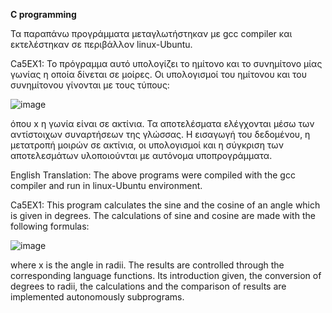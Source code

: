 **C programming**

Τα παραπάνω προγράμματα μεταγλωτήστηκαν με gcc compiler και εκτελέστηκαν σε περιβάλλον linux-Ubuntu.

Ca5EX1: Το πρόγραμμα αυτό υπολογίζει το ημίτονο και το συνημίτονο μίας γωνίας η οποία δίνεται σε μοίρες. Οι υπολογισμοί του 
ημίτονου και του συνημίτονου γίνονται με τους τύπους:

![image](https://user-images.githubusercontent.com/73886448/160575854-10462903-7681-4fd9-a211-e63d699b0a2a.png)

όπου x η γωνία είναι σε ακτίνια. Τα αποτελέσματα ελέγχονται μέσω των αντίστοιχων συναρτήσεων της γλώσσας. Η εισαγωγή του
δεδομένου, η μετατροπή μοιρών σε ακτίνια, οι υπολογισμοί και η
σύγκριση των αποτελεσμάτων υλοποιούνται με αυτόνομα
υποπρογράμματα.

English Translation:
The above programs were compiled with the gcc compiler and run in linux-Ubuntu environment.

Ca5EX1: This program calculates the sine and the cosine of an angle which is given in degrees. The calculations of sine and cosine are
made with the following formulas:

![image](https://user-images.githubusercontent.com/73886448/160575854-10462903-7681-4fd9-a211-e63d699b0a2a.png)

where x is the angle in radii. The results are controlled through the corresponding language functions. Its introduction
given, the conversion of degrees to radii, the calculations and the
comparison of results are implemented autonomously
subprograms.
